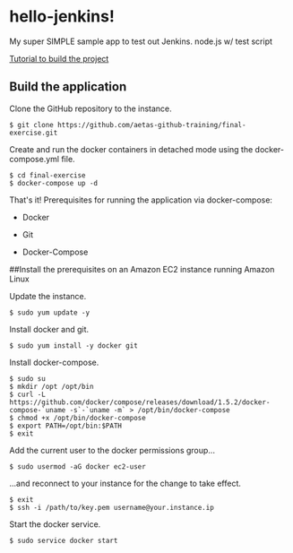 # hello-jenkins!

My super SIMPLE sample app to test out Jenkins. node.js w/ test script

[Tutorial to build the project](http://code.tutsplus.com/tutorials/setting-up-continuous-integration-continuous-deployment-with-jenkins--cms-21511)

## Build the application

Clone the GitHub repository to the instance.

`$ git clone https://github.com/aetas-github-training/final-exercise.git`

Create and run the docker containers in detached mode using the docker-compose.yml file.

```
$ cd final-exercise
$ docker-compose up -d
```

That's it!  Prerequisites for running the application via docker-compose:

* Docker

* Git

* Docker-Compose

##Install the prerequisites on an Amazon EC2 instance running Amazon Linux

Update the instance.

`$ sudo yum update -y`

Install docker and git.

`$ sudo yum install -y docker git`

Install docker-compose.
```
$ sudo su
$ mkdir /opt /opt/bin
$ curl -L https://github.com/docker/compose/releases/download/1.5.2/docker-compose-`uname -s`-`uname -m` > /opt/bin/docker-compose
$ chmod +x /opt/bin/docker-compose
$ export PATH=/opt/bin:$PATH
$ exit
```

Add the current user to the docker permissions group...

`$ sudo usermod -aG docker ec2-user`

...and reconnect to your instance for the change to take effect.

```
$ exit
$ ssh -i /path/to/key.pem username@your.instance.ip
```

Start the docker service.

`$ sudo service docker start`

